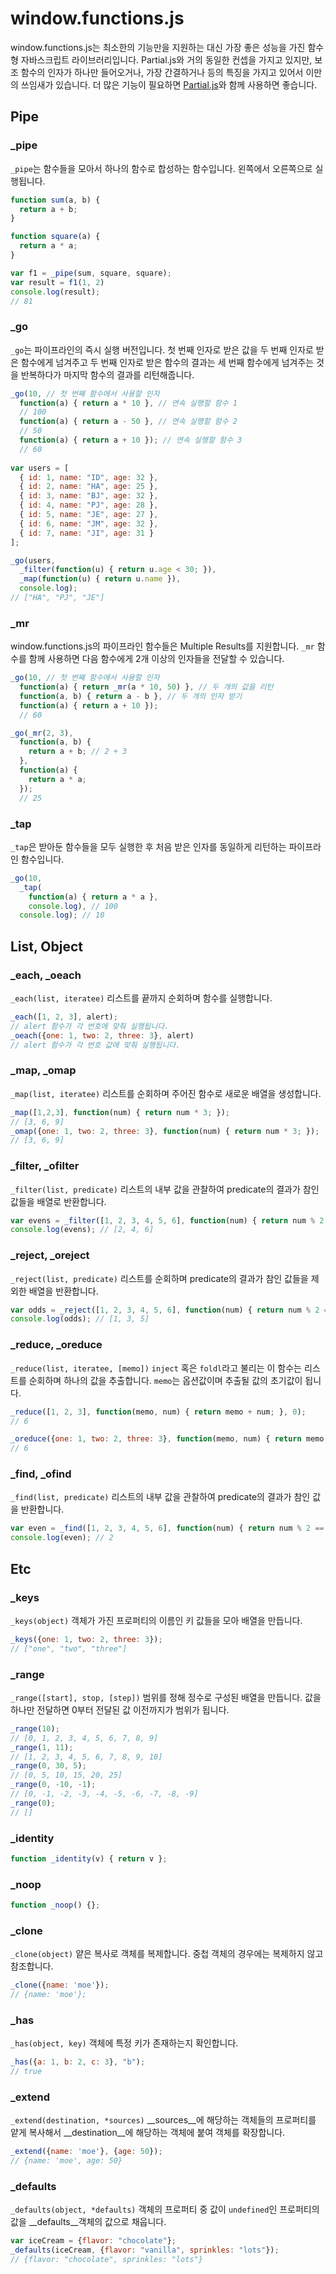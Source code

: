 # window.functions.js
window.functions.js는 최소한의 기능만을 지원하는 대신 가장 좋은 성능을 가진 함수형 자바스크립트 라이브러리입니다. Partial.js와 거의 동일한 컨셉을 가지고 있지만, 보조 함수의 인자가 하나만 들어오거나, 가장 간결하거나 등의 특징을 가지고 있어서 이만의 쓰임새가 있습니다. 더 많은 기능이 필요하면 [Partial.js](https://marpple.github.io/partial.js/)와 함께 사용하면 좋습니다.

## Pipe

### _pipe

`_pipe`는 함수들을 모아서 하나의 함수로 합성하는 함수입니다. 왼쪽에서 오른쪽으로 실행됩니다.

```javascript
function sum(a, b) {
  return a + b;
}

function square(a) {
  return a * a;
}

var f1 = _pipe(sum, square, square);
var result = f1(1, 2)
console.log(result);
// 81
```

### _go

`_go`는 파이프라인의 즉시 실행 버전입니다. 첫 번째 인자로 받은 값을 두 번째 인자로 받은 함수에게 넘겨주고 두 번째 인자로 받은 함수의 결과는 세 번째 함수에게 넘겨주는 것을 반복하다가 마지막 함수의 결과를 리턴해줍니다.

```javascript
_go(10, // 첫 번째 함수에서 사용할 인자
  function(a) { return a * 10 }, // 연속 실행할 함수 1
  // 100
  function(a) { return a - 50 }, // 연속 실행할 함수 2
  // 50
  function(a) { return a + 10 }); // 연속 실행할 함수 3
  // 60
  
var users = [
  { id: 1, name: "ID", age: 32 },
  { id: 2, name: "HA", age: 25 },
  { id: 3, name: "BJ", age: 32 },
  { id: 4, name: "PJ", age: 28 },
  { id: 5, name: "JE", age: 27 },
  { id: 6, name: "JM", age: 32 },
  { id: 7, name: "JI", age: 31 }
];

_go(users,
  _filter(function(u) { return u.age < 30; }),
  _map(function(u) { return u.name }),
  console.log);
// ["HA", "PJ", "JE"]
```

### _mr

window.functions.js의 파이프라인 함수들은 Multiple Results를 지원합니다. `_mr` 함수를 함께 사용하면 다음 함수에게 2개 이상의 인자들을 전달할 수 있습니다.

```javascript
_go(10, // 첫 번째 함수에서 사용할 인자
  function(a) { return _mr(a * 10, 50) }, // 두 개의 값을 리턴
  function(a, b) { return a - b }, // 두 개의 인자 받기
  function(a) { return a + 10 });
  // 60

_go(_mr(2, 3),
  function(a, b) {
    return a + b; // 2 + 3
  },
  function(a) {
    return a * a;
  });
  // 25
```

### _tap

`_tap`은 받아둔 함수들을 모두 실행한 후 처음 받은 인자를 동일하게 리턴하는 파이프라인 함수입니다.

```javascript
_go(10,
  _tap(
    function(a) { return a * a },
    console.log), // 100
  console.log); // 10
```

## List, Object

### _each, _oeach
`_each(list, iteratee)` 리스트를 끝까지 순회하며 함수를 실행합니다.
```javascript
_each([1, 2, 3], alert);
// alert 함수가 각 번호에 맞춰 실행됩니다.
_oeach({one: 1, two: 2, three: 3}, alert)
// alert 함수가 각 번호 값에 맞춰 실행됩니다.
```

### _map, _omap
`_map(list, iteratee)` 리스트를 순회하며 주어진 함수로 새로운 배열을 생성합니다.
```javascript
_map([1,2,3], function(num) { return num * 3; });
// [3, 6, 9]
_omap({one: 1, two: 2, three: 3}, function(num) { return num * 3; });
// [3, 6, 9]
```

### _filter, _ofilter
`_filter(list, predicate)` 리스트의 내부 값을 관찰하여 predicate의 결과가 참인 값들을 배열로 반환합니다.
```javascript
var evens = _filter([1, 2, 3, 4, 5, 6], function(num) { return num % 2 == 0; });
console.log(evens); // [2, 4, 6]
```

### _reject, _oreject
`_reject(list, predicate)` 리스트를 순회하며 predicate의 결과가 참인 값들을 제외한 배열을 반환합니다.
```javascript
var odds = _reject([1, 2, 3, 4, 5, 6], function(num) { return num % 2 == 0; });
console.log(odds); // [1, 3, 5]
```

### _reduce, _oreduce
`_reduce(list, iteratee, [memo])` `inject` 혹은 `foldl`라고 불리는 이 함수는 리스트를 순회하며 하나의 값을 추출합니다. `memo`는 옵션값이며 추출될 값의 초기값이 됩니다.
```javascript
_reduce([1, 2, 3], function(memo, num) { return memo + num; }, 0);
// 6

_oreduce({one: 1, two: 2, three: 3}, function(memo, num) { return memo + num; }, 0);
// 6
```

### _find, _ofind
`_find(list, predicate)` 리스트의 내부 값을 관찰하여 predicate의 결과가 참인 값을 반환합니다.
```javascript
var even = _find([1, 2, 3, 4, 5, 6], function(num) { return num % 2 == 0; });
console.log(even); // 2
```

## Etc

### _keys
`_keys(object)` 객체가 가진 프로퍼티의 이름인 키 값들을 모아 배열을 만듭니다.
```javascript
_keys({one: 1, two: 2, three: 3});
// ["one", "two", "three"]
```

### _range
`_range([start], stop, [step])` 범위를 정해 정수로 구성된 배열을 만듭니다. 값을 하나만 전달하면 0부터 전달된 값 이전까지가 범위가 됩니다.
```javascript
_range(10);
// [0, 1, 2, 3, 4, 5, 6, 7, 8, 9]
_range(1, 11);
// [1, 2, 3, 4, 5, 6, 7, 8, 9, 10]
_range(0, 30, 5);
// [0, 5, 10, 15, 20, 25]
_range(0, -10, -1);
// [0, -1, -2, -3, -4, -5, -6, -7, -8, -9]
_range(0);
// []
```

### _identity
```javascript
function _identity(v) { return v };
```

### _noop
```javascript
function _noop() {};
```

### _clone
`_clone(object)` 얕은 복사로 객체를 복제합니다. 중첩 객체의 경우에는 복제하지 않고 참조합니다.
```javascript
_clone({name: 'moe'});
// {name: 'moe'};
```

### _has
`_has(object, key)` 객체에 특정 키가 존재하는지 확인합니다.
```javascript
_has({a: 1, b: 2, c: 3}, "b");
// true
```

### _extend
`_extend(destination, *sources)` __sources__에 해당하는 객체들의 프로퍼티를 얕게 복사해서 __destination__에 해당하는 객체에 붙여 객체를 확장합니다. 
```javascript
_extend({name: 'moe'}, {age: 50});
// {name: 'moe', age: 50}
```

### _defaults
`_defaults(object, *defaults)` 객체의 프로퍼티 중 값이 `undefined`인 프로퍼티의 값을 __defaults__객체의 값으로 채웁니다.
```javascript
var iceCream = {flavor: "chocolate"};
_defaults(iceCream, {flavor: "vanilla", sprinkles: "lots"});
// {flavor: "chocolate", sprinkles: "lots"}
```
